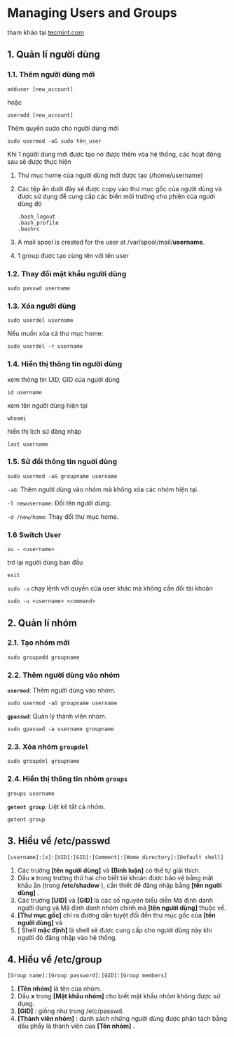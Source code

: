 # Managing Users and Groups

tham khảo tại [tecmint.com](https://www.tecmint.com/manage-users-and-groups-in-linux/)

## 1. Quản lí người dùng 

### 1.1. Thêm người dùng mới 

```
adduser [new_account]
```

hoặc 

```
useradd [new_account]
```

Thêm quyền sudo cho người dùng mới 

```
sudo usermod -aG sudo tên_user
```

Khi 1 ngừời dùng mới được tạo nó được thêm vòa hệ thống, các hoạt động sau sẽ được thực hiện

1. Thư mục home của người dùng mới được tạo (/home/username)

2. Các tệp ẩn dưới đây sẽ được copy vào thư mục gốc của người dùng và được sử dụng để cung cấp các biến môi trường cho phiên của người dùng đó

   ```
   .bash_logout
   .bash_profile
   .bashrc
   ```

3. A mail spool is created for the user at /var/spool/mail/**username**.

4. 1 group được tạo cùng tên với tên user

### 1.2.  Thay đổi mật khẩu người dùng 

```
sudo passwd username
```

### 1.3. Xóa người dùng

```
sudo userdel username
```

Nếu muốn xóa cả thư mục home:

```
sudo userdel -r username
```

### 1.4. Hiển thị thông tin người dùng

xem thông tin UID, GID của người dùng 

```
id username
```

xem tên người dùng hiện tại

```
whoami
```

hiển thị lịch sử đăng nhập 

```
last username
```

### 1.5. Sử đổi thông tin nguời dùng 

```
sudo usermod -aG groupname username
```

`-aG`: Thêm người dùng vào nhóm mà không xóa các nhóm hiện tại.

`-l newusername`: Đổi tên người dùng.

`-d /new/home`: Thay đổi thư mục home.

### 1.6 Switch User

```
su - <username>
```

trở lại người dùng ban đầu 

```
exit
```

`sudo -u` chạy lệnh với quyền của user khác mà không cần đổi tài khoản

```
sudo -u <username> <command>
```

## 2. Quản lí nhóm 

### 2.1. Tạo nhóm mới

```
sudo groupadd groupname
```

### 2.2. Thêm người dùng vào nhóm

**`usermod`**: Thêm người dùng vào nhóm.

```
sudo usermod -aG groupname username
```

**`gpasswd`**: Quản lý thành viên nhóm.

```
sudo gpasswd -a username groupname
```

### 2.3. Xóa nhóm **`groupdel`** 

```
sudo groupdel groupname
```

### 2.4. Hiển thị thông tin nhóm **`groups`**

```
groups username
```

**`getent group`**: Liệt kê tất cả nhóm.

```
getent group
```

## 3. Hiểu về /etc/passwd

```
[username]:[x]:[UID]:[GID]:[Comment]:[Home directory]:[Default shell]
```

1. Các trường **[tên người dùng]** và **[Bình luận]** có thể tự giải thích.
2. Dấu **x** trong trường thứ hai cho biết tài khoản được bảo vệ bằng mật khẩu ẩn (trong **/etc/shadow** ), cần thiết để đăng nhập bằng **[tên người dùng]** .
3. Các trường **[UID]** và **[GID]** là các số nguyên biểu diễn Mã định danh người dùng và Mã định danh nhóm chính mà **[tên người dùng]** thuộc về.
4. **[Thư mục gốc]** chỉ ra đường dẫn tuyệt đối đến thư mục gốc của **[tên người dùng]** và
5. [ Shell **mặc định]** là shell sẽ được cung cấp cho người dùng này khi người đó đăng nhập vào hệ thống.

## 4. Hiều về /etc/group

```
[Group name]:[Group password]:[GID]:[Group members]
```

1. **[Tên nhóm]** là tên của nhóm.
2. Dấu **x** trong **[Mật khẩu nhóm]** cho biết mật khẩu nhóm không được sử dụng.
3. **[GID]** : giống như trong /etc/passwd.
4. **[Thành viên nhóm]** : danh sách những người dùng được phân tách bằng dấu phẩy là thành viên của **[Tên nhóm]** .

